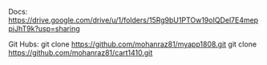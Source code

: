 Docs: https://drive.google.com/drive/u/1/folders/15Rg9bU1PTOw19oIQDel7E4meppiJhT9k?usp=sharing

Git Hubs:
git clone https://github.com/mohanraz81/myapp1808.git
git clone https://github.com/mohanraz81/cart1410.git
